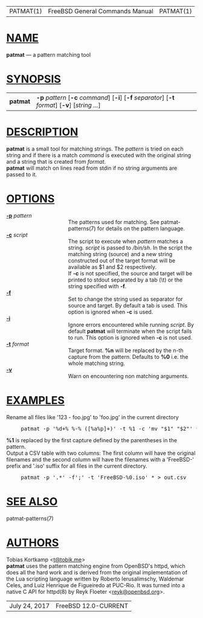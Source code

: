 <table class="head">
  <tr>
    <td class="head-ltitle">PATMAT(1)</td>
    <td class="head-vol">FreeBSD General Commands Manual</td>
    <td class="head-rtitle">PATMAT(1)</td>
  </tr>
</table>
<div class="manual-text">
<h1 class="Sh" title="Sh" id="NAME"><a class="selflink" href="#NAME">NAME</a></h1>
<b class="Nm" title="Nm">patmat</b> &#8212; <span class="Nd" title="Nd">a
  pattern matching tool</span>
<h1 class="Sh" title="Sh" id="SYNOPSIS"><a class="selflink" href="#SYNOPSIS">SYNOPSIS</a></h1>
<table class="Nm">
  <tr>
    <td><b class="Nm" title="Nm">patmat</b></td>
    <td><b class="Fl" title="Fl">-p</b> <var class="Ar" title="Ar">pattern</var>
      [<span class="Op"><b class="Fl" title="Fl">-c</b>
      <var class="Ar" title="Ar">command</var></span>]
      [<span class="Op"><b class="Fl" title="Fl">-i</b></span>]
      [<span class="Op"><b class="Fl" title="Fl">-f</b>
      <var class="Ar" title="Ar">separator</var></span>]
      [<span class="Op"><b class="Fl" title="Fl">-t</b>
      <var class="Ar" title="Ar">format</var></span>]
      [<span class="Op"><b class="Fl" title="Fl">-v</b></span>]
      [<span class="Op"><var class="Ar" title="Ar">string ...</var></span>]</td>
  </tr>
</table>
<h1 class="Sh" title="Sh" id="DESCRIPTION"><a class="selflink" href="#DESCRIPTION">DESCRIPTION</a></h1>
<b class="Nm" title="Nm">patmat</b> is a small tool for matching strings. The
  <var class="Ar" title="Ar">pattern</var> is tried on each string and if there
  is a match <var class="Ar" title="Ar">command</var> is executed with the
  original string and a string that is created from
  <var class="Ar" title="Ar">format</var>.
<div class="Pp"></div>
<b class="Nm" title="Nm">patmat</b> will match on lines read from stdin if no
  string arguments are passed to it.
<h1 class="Sh" title="Sh" id="OPTIONS"><a class="selflink" href="#OPTIONS">OPTIONS</a></h1>
<dl class="Bl-tag" style="margin-left: 16.20ex;">
  <dt class="It-tag" style="margin-left: -16.20ex;"><a class="selflink" href="#p"><b class="Fl" title="Fl" id="p">-p</b></a>
    <var class="Ar" title="Ar">pattern</var></dt>
  <dd class="It-tag">The patterns used for matching. See
      <a class="Xr" title="Xr">patmat-patterns(7)</a> for details on the pattern
      language.</dd>
  <dt class="It-tag" style="margin-left: -16.20ex;"><a class="selflink" href="#c"><b class="Fl" title="Fl" id="c">-c</b></a>
    <var class="Ar" title="Ar">script</var></dt>
  <dd class="It-tag">The script to execute when
      <var class="Ar" title="Ar">pattern</var> matches a string.
      <var class="Ar" title="Ar">script</var> is passed to
      <i class="Pa" title="Pa">/bin/sh</i>. In the script the matching string
      (source) and a new string constructed out of the target format will be
      available as $1 and $2 respectively.
    <div class="Pp"></div>
    If <b class="Fl" title="Fl">-c</b> is not specified, the source and target
      will be printed to stdout separated by a tab (\t) or the string specified
      with <b class="Fl" title="Fl">-f</b>.</dd>
  <dt class="It-tag" style="margin-left: -16.20ex;"><a class="selflink" href="#f"><b class="Fl" title="Fl" id="f">-f</b></a></dt>
  <dd class="It-tag">Set to change the string used as separator for source and
      target. By default a tab is used. This option is ignored when
      <b class="Fl" title="Fl">-c</b> is used.</dd>
  <dt class="It-tag" style="margin-left: -16.20ex;"><a class="selflink" href="#i"><b class="Fl" title="Fl" id="i">-i</b></a></dt>
  <dd class="It-tag">Ignore errors encountered while running
      <var class="Ar" title="Ar">script</var>. By default
      <b class="Nm" title="Nm">patmat</b> will terminate when the script fails
      to run. This option is ignored when <b class="Fl" title="Fl">-c</b> is not
      used.</dd>
  <dt class="It-tag" style="margin-left: -16.20ex;"><a class="selflink" href="#t"><b class="Fl" title="Fl" id="t">-t</b></a>
    <var class="Ar" title="Ar">format</var></dt>
  <dd class="It-tag">Target format. <b>%n</b> will be replaced by the n-th
      capture from the pattern. Defaults to <b>%0</b> i.e. the whole matching
      string.</dd>
  <dt class="It-tag" style="margin-left: -16.20ex;"><a class="selflink" href="#v"><b class="Fl" title="Fl" id="v">-v</b></a></dt>
  <dd class="It-tag">Warn on encountering non matching arguments.</dd>
</dl>
<h1 class="Sh" title="Sh" id="EXAMPLES"><a class="selflink" href="#EXAMPLES">EXAMPLES</a></h1>
Rename all files like '123 - foo.jpg' to 'foo.jpg' in the current directory
<div class="Pp"></div>
<div class="Bd" style="margin-left: 5.00ex;">
<pre class="Li">
patmat -p '%d+% %-% ([%a%p]+)' -t %1 -c 'mv &quot;$1&quot; &quot;$2&quot;' *
</pre>
</div>
<div class="Pp"></div>
<b>%1</b> is replaced by the first capture defined by the parentheses in the
  pattern.
<div class="Pp"></div>
Output a CSV table with two columns: The first column will have the original
  filenames and the second column will have the filenames with a 'FreeBSD-'
  prefix and '.iso' suffix for all files in the current directory.
<div class="Pp"></div>
<div class="Bd" style="margin-left: 5.00ex;">
<pre class="Li">
patmat -p '.*' -f';' -t 'FreeBSD-%0.iso' * &gt; out.csv
</pre>
</div>
<h1 class="Sh" title="Sh" id="SEE_ALSO"><a class="selflink" href="#SEE_ALSO">SEE
  ALSO</a></h1>
<a class="Xr" title="Xr">patmat-patterns(7)</a>
<h1 class="Sh" title="Sh" id="AUTHORS"><a class="selflink" href="#AUTHORS">AUTHORS</a></h1>
<span class="An" title="An">Tobias Kortkamp</span>
  &lt;<a class="Mt" title="Mt" href="mailto:t@tobik.me">t@tobik.me</a>&gt;
<div class="Pp"></div>
<b class="Nm" title="Nm">patmat</b> uses the pattern matching engine from
  OpenBSD's httpd, which does all the hard work and is derived from the original
  implementation of the Lua scripting language written by
  <span class="An" title="An">Roberto Ierusalimschy</span>,
  <span class="An" title="An">Waldemar Celes</span>, and
  <span class="An" title="An">Luiz Henrique de Figueiredo</span> at PUC-Rio. It
  was turned into a native C API for <a class="Xr" title="Xr">httpd(8)</a> by
  <span class="An" title="An">Reyk Floeter</span>
  &lt;<a class="Mt" title="Mt" href="mailto:reyk@openbsd.org">reyk@openbsd.org</a>&gt;.</div>
<table class="foot">
  <tr>
    <td class="foot-date">July 24, 2017</td>
    <td class="foot-os">FreeBSD 12.0-CURRENT</td>
  </tr>
</table>
